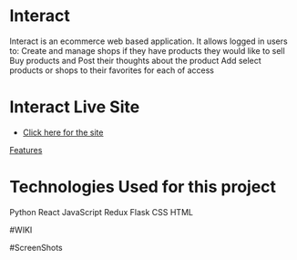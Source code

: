 # Interact

Interact is an ecommerce web based application. It allows logged in users to:
Create and manage shops if they have products they would like to sell
Buy products and Post their thoughts about the product
Add select products or shops to their favorites for each of access

# Interact Live Site

* [Click here for the site]([https://github.com/Kourani/capstone/wiki/Features](https://interact-rntr.onrender.com/))

[Features]([https://github.com/Kourani/capstone/wiki/Features](https://interact-rntr.onrender.com/))

# Technologies Used for this project

Python
React
JavaScript
Redux
Flask
CSS
HTML

#WIKI

#ScreenShots 
